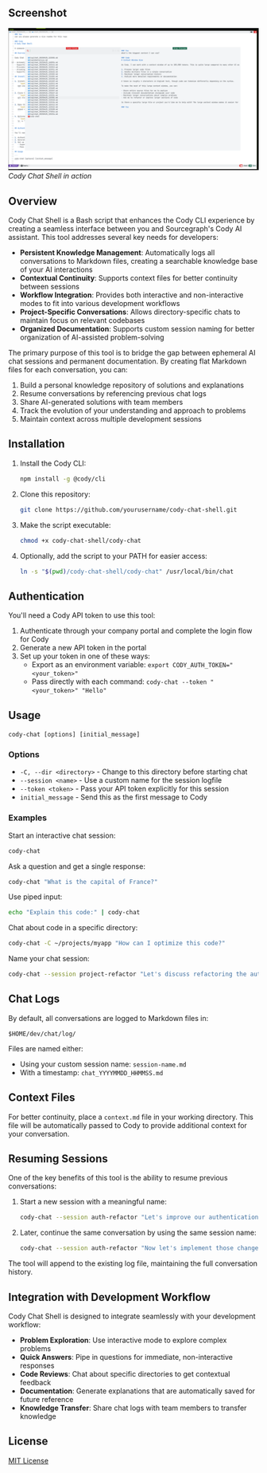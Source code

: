 ## Screenshot

![Cody Chat Shell Screenshot](./logs.png)
*Cody Chat Shell in action*

## Overview

Cody Chat Shell is a Bash script that enhances the Cody CLI experience by creating a seamless interface between you and Sourcegraph's Cody AI assistant. This tool addresses several key needs for developers:

- **Persistent Knowledge Management**: Automatically logs all conversations to Markdown files, creating a searchable knowledge base of your AI interactions
- **Contextual Continuity**: Supports context files for better continuity between sessions
- **Workflow Integration**: Provides both interactive and non-interactive modes to fit into various development workflows
- **Project-Specific Conversations**: Allows directory-specific chats to maintain focus on relevant codebases
- **Organized Documentation**: Supports custom session naming for better organization of AI-assisted problem-solving

The primary purpose of this tool is to bridge the gap between ephemeral AI chat sessions and permanent documentation. By creating flat Markdown files for each conversation, you can:

1. Build a personal knowledge repository of solutions and explanations
2. Resume conversations by referencing previous chat logs
3. Share AI-generated solutions with team members
4. Track the evolution of your understanding and approach to problems
5. Maintain context across multiple development sessions

## Installation

1. Install the Cody CLI:
   ```bash
   npm install -g @cody/cli
   ```

2. Clone this repository:
   ```bash
   git clone https://github.com/yourusername/cody-chat-shell.git
   ```

3. Make the script executable:
   ```bash
   chmod +x cody-chat-shell/cody-chat
   ```

4. Optionally, add the script to your PATH for easier access:
   ```bash
   ln -s "$(pwd)/cody-chat-shell/cody-chat" /usr/local/bin/chat
   ```

## Authentication

You'll need a Cody API token to use this tool:

1. Authenticate through your company portal and complete the login flow for Cody
2. Generate a new API token in the portal
3. Set up your token in one of these ways:
   - Export as an environment variable: `export CODY_AUTH_TOKEN="<your_token>"`
   - Pass directly with each command: `cody-chat --token "<your_token>" "Hello"`

## Usage

```
cody-chat [options] [initial_message]
```

### Options

- `-C, --dir <directory>` - Change to this directory before starting chat
- `--session <name>` - Use a custom name for the session logfile
- `--token <token>` - Pass your API token explicitly for this session
- `initial_message` - Send this as the first message to Cody

### Examples

Start an interactive chat session:
```bash
cody-chat
```

Ask a question and get a single response:
```bash
cody-chat "What is the capital of France?"
```

Use piped input:
```bash
echo "Explain this code:" | cody-chat
```

Chat about code in a specific directory:
```bash
cody-chat -C ~/projects/myapp "How can I optimize this code?"
```

Name your chat session:
```bash
cody-chat --session project-refactor "Let's discuss refactoring the auth module"
```

## Chat Logs

By default, all conversations are logged to Markdown files in:
```
$HOME/dev/chat/log/
```

Files are named either:
- Using your custom session name: `session-name.md`
- With a timestamp: `chat_YYYYMMDD_HHMMSS.md`

## Context Files

For better continuity, place a `context.md` file in your working directory. This file will be automatically passed to Cody to provide additional context for your conversation.

## Resuming Sessions

One of the key benefits of this tool is the ability to resume previous conversations:

1. Start a new session with a meaningful name:
   ```bash
   cody-chat --session auth-refactor "Let's improve our authentication system"
   ```

2. Later, continue the same conversation by using the same session name:
   ```bash
   cody-chat --session auth-refactor "Now let's implement those changes we discussed"
   ```

The tool will append to the existing log file, maintaining the full conversation history.

## Integration with Development Workflow

Cody Chat Shell is designed to integrate seamlessly with your development workflow:

- **Problem Exploration**: Use interactive mode to explore complex problems
- **Quick Answers**: Pipe in questions for immediate, non-interactive responses
- **Code Reviews**: Chat about specific directories to get contextual feedback
- **Documentation**: Generate explanations that are automatically saved for future reference
- **Knowledge Transfer**: Share chat logs with team members to transfer knowledge

## License

[MIT License](LICENSE)

